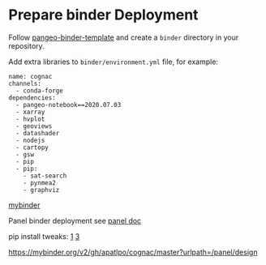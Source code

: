 # Prepare binder Deployment

Follow [pangeo-binder-template](https://github.com/pangeo-data/pangeo-binder-template)
and create a `binder` directory in your repository.

Add extra libraries to `binder/environment.yml` file, for example:

```
name: cognac
channels:
  - conda-forge
dependencies:
  - pangeo-notebook==2020.07.03
  - xarray
  - hvplot
  - geoviews
  - datashader
  - nodejs
  - cartopy
  - gsw
  - pip
  - pip:
    - sat-search
    - pynmea2
    - graphviz
```

[mybinder](https://mybinder.org)

Panel binder deployment see [panel doc](https://panel.holoviz.org/user_guide/Server_Deployment.html)

pip install tweaks:
[1](https://github.com/conda/conda/blob/4.7.11/tests/conda_env/support/advanced-pip/environment.yml)
[3](https://remotedevdaily.com/how-to-install-packages-from-github-with-pip-and-pipenv/)

https://mybinder.org/v2/gh/apatlpo/cognac/master?urlpath=/panel/design
